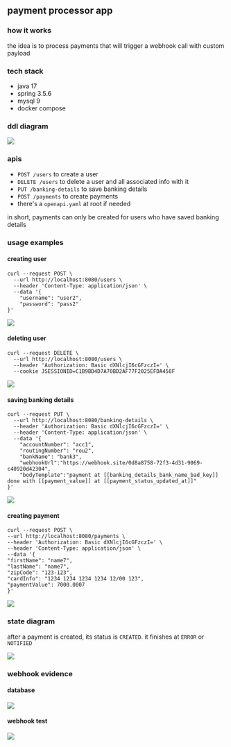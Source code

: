 ## payment processor app

### how it works

the idea is to process payments that will trigger a webhook call with custom payload

### tech stack

- java 17
- spring 3.5.6
- mysql 9
- docker compose

### ddl diagram

![](images/ddl.png)

### apis

- `POST /users` to create a user
- `DELETE /users` to delete a user and all associated info with it
- `PUT /banking-details` to save banking details
- `POST /payments` to create payments
- there's a `openapi.yaml` at root if needed

in short, payments can only be created for users who have saved banking details

### usage examples

#### creating user

```
curl --request POST \
  --url http://localhost:8080/users \
  --header 'Content-Type: application/json' \
  --data '{
	"username": "user2",
	"password": "pass2"
}'
```

![](images/post_u.png)

#### deleting user

```
curl --request DELETE \
  --url http://localhost:8080/users \
  --header 'Authorization: Basic dXNlcjI6cGFzczI=' \
  --cookie JSESSIONID=C1B9BD4D7A70BD2AF77F2025EFDA458F
```

![](images/delete_u.png)

#### saving banking details

```
curl --request PUT \
  --url http://localhost:8080/banking-details \
  --header 'Authorization: Basic dXNlcjI6cGFzczI=' \
  --header 'Content-Type: application/json' \
  --data '{
	"accountNumber": "acc1",
	"routingNumber": "rou2",
	"bankName": "bank3",
	"webhookUrl":"https://webhook.site/0d8a8758-72f3-4d31-9069-c40920d42304",
	"bodyTemplate":"payment at [[banking_details_bank_name_bad_key]] done with [[payment_value]] at [[payment_status_updated_at]]"
}'
```

![](images/put_bd.png)

#### creating payment

```
curl --request POST \
--url http://localhost:8080/payments \
--header 'Authorization: Basic dXNlcjI6cGFzczI=' \
--header 'Content-Type: application/json' \
--data '{
"firstName": "name7",
"lastName": "name7",
"zipCode": "123-123",
"cardInfo": "1234 1234 1234 1234 12/00 123",
"paymentValue": 7000.0007
}'
```

![](images/post_p.png)

### state diagram

after a payment is created, its status is `CREATED`. it finishes at `ERROR` or `NOTIFIED`

![](images/state.png)

### webhook evidence

#### database

![](images/usage_sql.png)

#### webhook test

![](images/webhook.png)